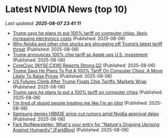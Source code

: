 # Latest NVIDIA News (top 10)
_Last updated: **2025-08-07 23:41:11**_

- [Trump says he plans to put 100% tariff on computer chips, likely increasing electronics costs](https://www.pbs.org/newshour/politics/trump-says-he-plans-to-put-100-tariff-on-computer-chips-likely-increasing-electronics-costs) (Published: 2025-08-06)
- [Why Nvidia and other chip stocks are shrugging off Trump’s latest tariff threat](https://biztoc.com/x/b5eb0281adf44ed4) (Published: 2025-08-06)
- [Trump announces 100% chip tariff as Apple ups U.S. investment](https://finance.yahoo.com/news/trump-announces-100-chip-tariff-230713649.html) (Published: 2025-08-06)
- [CoreCivic (NYSE:CXW) Reports Strong Q2](https://finance.yahoo.com/news/corecivic-nyse-cxw-reports-strong-230638202.html) (Published: 2025-08-06)
- [Trump Says He Plans To Put A 100% Tariff On Computer Chips, A Move Likely To Raise Prices](https://www.huffpost.com/entry/trump-computer-chip-tariffs_n_6893de89e4b0a1fdf7a9ce3c) (Published: 2025-08-06)
- [US Futures Climb After Trump Floats Chip Tariffs: Markets Wrap](https://financialpost.com/pmn/business-pmn/us-futures-climb-after-trump-floats-chip-tariffs-markets-wrap) (Published: 2025-08-06)
- [Trump says he plans to put a 100% tariff on computer chips](https://richmond.com/news/nation-world/business/article_f4d6717d-a69f-529b-868e-ba22399b2f28.html) (Published: 2025-08-06)
- [I'm tired of stupid people treating me like I'm an idiot](https://whatwelost.substack.com/p/im-tired-of-stupid-people-treating) (Published: 2025-08-06)
- [Samsung denies HBM3E price-cut rumors amid Nvidia approval delay](https://www.digitimes.com/news/a20250806PD239/samsung-hbm3e-nvidia-hbm-tesla.html) (Published: 2025-08-06)
- [Fark NotNewsletter: What's your entry for "Nature's Ongoing Uprising Against Humanity" [FarkBlog]](https://www.fark.com/comments/blog1590/Fark-NotNewsletter-Whats-your-entry-for-Natures-Ongoing-Uprising-Against-Humanity) (Published: 2025-08-06)
